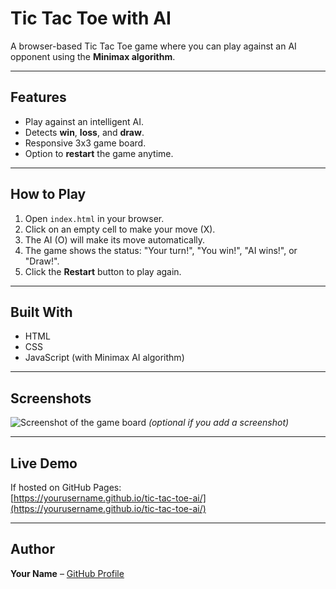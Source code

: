 # Tic Tac Toe with AI

A browser-based Tic Tac Toe game where you can play against an AI opponent using the **Minimax algorithm**.

---

## Features

- Play against an intelligent AI.
- Detects **win**, **loss**, and **draw**.
- Responsive 3x3 game board.
- Option to **restart** the game anytime.

---

## How to Play

1. Open `index.html` in your browser.
2. Click on an empty cell to make your move (X).
3. The AI (O) will make its move automatically.
4. The game shows the status: "Your turn!", "You win!", "AI wins!", or "Draw!".
5. Click the **Restart** button to play again.

---

## Built With

- HTML
- CSS
- JavaScript (with Minimax AI algorithm)

---

## Screenshots

![Screenshot of the game board](screenshot.png) *(optional if you add a screenshot)*

---

## Live Demo

If hosted on GitHub Pages:  
[https://yourusername.github.io/tic-tac-toe-ai/](https://yourusername.github.io/tic-tac-toe-ai/)

---

## Author

**Your Name** – [GitHub Profile](https://github.com/yourusername)

